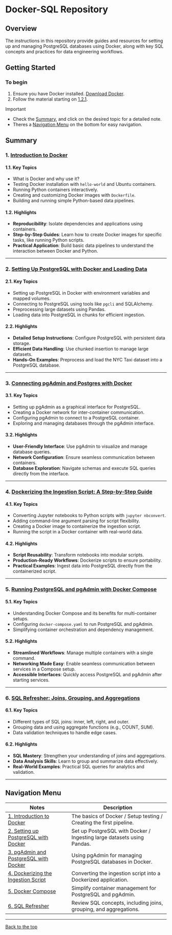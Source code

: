 # Docker-SQL Repository

## Overview

The instructions in this repository provide guides and resources for setting up and managing PostgreSQL databases using Docker, along with key SQL concepts and practices for data engineering workflows.

## Getting Started

### To begin

1. Ensure you have Docker installed. [Download Docker](https://www.docker.com/).
2. Follow the material starting on [1.2.1](./public_notes/1-2-1-notes.md).

> [!IMPORTANT]
>
> - Check the [Summary](#summary), and click on the desired topic for a detailed note.
> - Theres a [Navigation Menu](#navigation-menu) on the bottom for easy navigation.

## Summary

### 1. [Introduction to Docker](./public_notes/1-2-1-notes.md)

#### 1.1. Key Topics

- What is Docker and why use it?
- Testing Docker installation with `hello-world` and Ubuntu containers.
- Running Python containers interactively.
- Creating and customizing Docker images with `Dockerfile`.
- Building and running simple Python-based data pipelines.

#### 1.2. Highlights

- **Reproducibility**: Isolate dependencies and applications using containers.
- **Step-by-Step Guides**: Learn how to create Docker images for specific tasks, like running Python scripts.
- **Practical Application**: Build basic data pipelines to understand the interaction between Docker and Python.

---

### 2. [Setting Up PostgreSQL with Docker and Loading Data](./public_notes/1-2-2-notes.md)

#### 2.1. Key Topics

- Setting up PostgreSQL in Docker with environment variables and mapped volumes.
- Connecting to PostgreSQL using tools like `pgcli` and SQLAlchemy.
- Preprocessing large datasets using Pandas.
- Loading data into PostgreSQL in chunks for efficient ingestion.

#### 2.2. Highlights

- **Detailed Setup Instructions**: Configure PostgreSQL with persistent data storage.
- **Efficient Data Handling**: Use chunked insertion to manage large datasets.
- **Hands-On Examples**: Preprocess and load the NYC Taxi dataset into a PostgreSQL database.

---

### 3. [Connecting pgAdmin and Postgres with Docker](./public_notes/1-2-3-notes.md)

#### 3.1. Key Topics

- Setting up pgAdmin as a graphical interface for PostgreSQL.
- Creating a Docker network for inter-container communication.
- Configuring pgAdmin to connect to a PostgreSQL container.
- Exploring and managing databases through the pgAdmin interface.

#### 3.2. Highlights

- **User-Friendly Interface**: Use pgAdmin to visualize and manage database queries.
- **Network Configuration**: Ensure seamless communication between containers.
- **Database Exploration**: Navigate schemas and execute SQL queries directly from the interface.

---

### 4. [Dockerizing the Ingestion Script: A Step-by-Step Guide](./public_notes/1-2-4-notes.md)

#### 4.1. Key Topics

- Converting Jupyter notebooks to Python scripts with `jupyter nbconvert`.
- Adding command-line argument parsing for script flexibility.
- Creating a Docker image to containerize the ingestion script.
- Running the script in a Docker container with real-world data.

#### 4.2. Highlights

- **Script Reusability**: Transform notebooks into modular scripts.
- **Production-Ready Workflows**: Dockerize scripts to ensure portability.
- **Practical Examples**: Ingest data into PostgreSQL directly from the containerized script.

---

### 5. [Running PostgreSQL and pgAdmin with Docker Compose](./public_notes/1-2-5-notes.md)

#### 5.1. Key Topics

- Understanding Docker Compose and its benefits for multi-container setups.
- Configuring `docker-compose.yaml` to run PostgreSQL and pgAdmin.
- Simplifying container orchestration and dependency management.

#### 5.2. Highlights

- **Streamlined Workflows**: Manage multiple containers with a single command.
- **Networking Made Easy**: Enable seamless communication between services in a Compose setup.
- **Accessible Interfaces**: Quickly access PostgreSQL and pgAdmin after starting services.

---

### 6. [SQL Refresher: Joins, Grouping, and Aggregations](./public_notes/1-2-6-notes.md)

#### 6.1. Key Topics

- Different types of SQL joins: inner, left, right, and outer.
- Grouping data and using aggregate functions (e.g., COUNT, SUM).
- Data validation techniques to handle edge cases.

#### 6.2. Highlights

- **SQL Mastery**: Strengthen your understanding of joins and aggregations.
- **Data Analysis Skills**: Learn to group and summarize data effectively.
- **Real-World Examples**: Practical SQL queries for analytics and validation.

---

## Navigation Menu

| **Notes**                                                              | **Description**                                                        |
| ---------------------------------------------------------------------- | ---------------------------------------------------------------------- |
| [1. Introduction to Docker](./public_notes/1-2-1-notes.md)             | The basics of Docker / Setup testing / Creating the first pipeline.    |
| [2. Setting up PostgreSQL with Docker](./public_notes/1-2-2-notes.md)  | Set up PostgreSQL with Docker / Ingesting large datasets using Pandas. |
| [3. pgAdmin and PostgreSQL with Docker](./public_notes/1-2-3-notes.md) | Using pgAdmin for managing PostgreSQL databases in Docker.             |
| [4. Dockerizing the Ingestion Script](./public_notes/1-2-4-notes.md)   | Converting the ingestion script into a Dockerized application.         |
| [5. Docker Compose](./public_notes/1-2-5-notes.md)                     | Simplify container management for PostgreSQL and pgAdmin.              |
| [6. SQL Refresher](./public_notes/1-2-6-notes.md)                      | Review SQL concepts, including joins, grouping, and aggregations.      |

---

[Back to the top](#docker-sql-repository)
